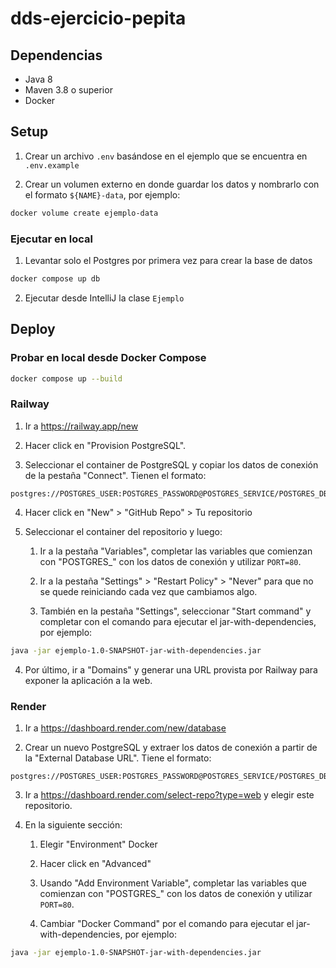 # dds-ejercicio-pepita

## Dependencias

- Java 8
- Maven 3.8 o superior
- Docker

## Setup

1. Crear un archivo `.env` basándose en el ejemplo que se encuentra en
`.env.example`

2. Crear un volumen externo en donde guardar los datos y nombrarlo con el 
formato `${NAME}-data`, por ejemplo:

```bash
docker volume create ejemplo-data
```

### Ejecutar en local

1. Levantar solo el Postgres por primera vez para crear la base de datos

```bash
docker compose up db
```

2. Ejecutar desde IntelliJ la clase `Ejemplo`

## Deploy

### Probar en local desde Docker Compose

```bash
docker compose up --build
```

### Railway

1. Ir a https://railway.app/new

2. Hacer click en "Provision PostgreSQL".

3. Seleccionar el container de PostgreSQL y copiar los datos de conexión de la
pestaña "Connect". Tienen el formato:
```
postgres://POSTGRES_USER:POSTGRES_PASSWORD@POSTGRES_SERVICE/POSTGRES_DB
```

4. Hacer click en "New" > "GitHub Repo" > Tu repositorio

5. Seleccionar el container del repositorio y luego:

   1. Ir a la pestaña "Variables", completar las variables que comienzan con
   "POSTGRES_" con los datos de conexión y utilizar `PORT=80`.

   2. Ir a la pestaña "Settings" > "Restart Policy" > "Never" para que no se
   quede reiniciando cada vez que cambiamos algo.

   3. También en la pestaña "Settings", seleccionar "Start command" y completar
      con el comando para ejecutar el jar-with-dependencies, por ejemplo:

```bash
java -jar ejemplo-1.0-SNAPSHOT-jar-with-dependencies.jar
```

   4. Por último, ir a "Domains" y generar una URL provista por Railway para 
      exponer la aplicación a la web.

### Render

1. Ir a https://dashboard.render.com/new/database

2. Crear un nuevo PostgreSQL y extraer los datos de conexión a partir de la 
"External Database URL". Tiene el formato:
```
postgres://POSTGRES_USER:POSTGRES_PASSWORD@POSTGRES_SERVICE/POSTGRES_DB
```

3. Ir a https://dashboard.render.com/select-repo?type=web y elegir este
repositorio.

4. En la siguiente sección:

   1. Elegir "Environment" Docker

   2. Hacer click en "Advanced"

   3. Usando "Add Environment Variable", completar las variables que comienzan
      con "POSTGRES_" con los datos de conexión y utilizar `PORT=80`.

   4. Cambiar "Docker Command" por el comando para ejecutar el 
      jar-with-dependencies, por ejemplo:

```bash
java -jar ejemplo-1.0-SNAPSHOT-jar-with-dependencies.jar
```
